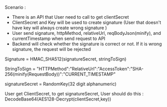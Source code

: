 Scenario : 
- There is an API that User need to call to get clientSecret
- ClientSecret and Key will be used to create signature (User that doesn't have key will always create wrong signature ) 
- User send signature, httpMethod, relativeUrl, reqBodyJson(minify), and currentTimestamp  when send request to API 
- Backend will check whether the signature is correct or not. If it is wrong signature, the request will be rejected 

Signature = HMAC_SHA512(signatureSecret, stringToSign)

StringToSign    = "HTTPMethod":"RelativeUrl":"AccessToken":"SHA-256(minify(RequestBody))":"CURRENT_TIMESTAMP"

signatureSecret = RandomKey(32 digit alphanumeric)

User get ClientSecret, to get signatureSecret, User should do this : 
DecodeBase64(AES128-Decrypt(clientSecret,key))




